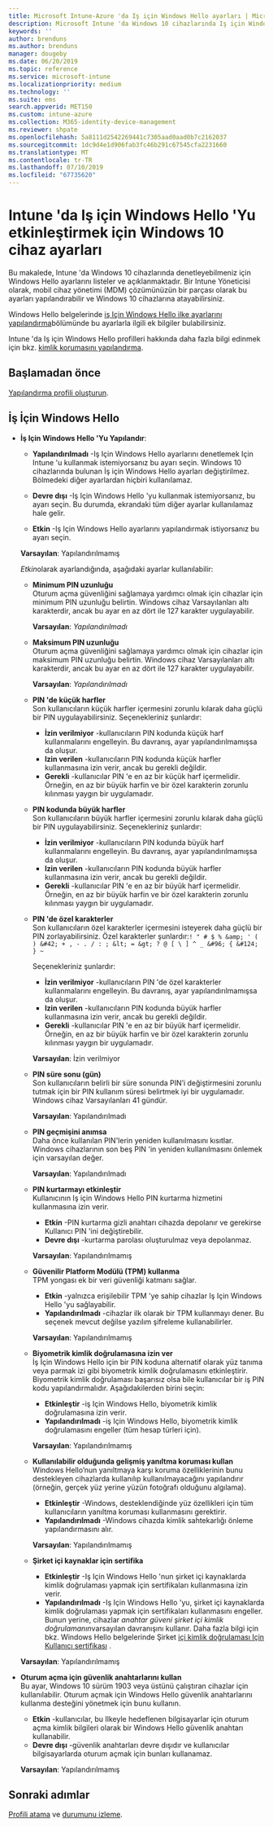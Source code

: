 ```yaml
---
title: Microsoft Intune-Azure 'da Iş için Windows Hello ayarları | Microsoft Docs
description: Microsoft Intune 'da Windows 10 cihazlarında Iş için Windows Hello 'yu kullanmak ve yapılandırmak üzere bir kimlik koruması profilinde tüm PIN, biyometrik ve korsanlığa karşı koruma ayarlarının listesini görüntüleyin.
keywords: ''
author: brenduns
ms.author: brenduns
manager: dougeby
ms.date: 06/20/2019
ms.topic: reference
ms.service: microsoft-intune
ms.localizationpriority: medium
ms.technology: ''
ms.suite: ems
search.appverid: MET150
ms.custom: intune-azure
ms.collection: M365-identity-device-management
ms.reviewer: shpate
ms.openlocfilehash: 5a8111d2542269441c7305aad0aad0b7c2162037
ms.sourcegitcommit: 1dc9d4e1d906fab3fc46b291c67545cfa2231660
ms.translationtype: MT
ms.contentlocale: tr-TR
ms.lasthandoff: 07/10/2019
ms.locfileid: "67735620"
---
```

# <a name="windows-10-device-settings-to-enable-windows-hello-for-business-in-intune"></a>Intune 'da Iş için Windows Hello 'Yu etkinleştirmek için Windows 10 cihaz ayarları

Bu makalede, Intune 'da Windows 10 cihazlarında denetleyebilmeniz için Windows Hello ayarlarını listeler ve açıklanmaktadır. Bir Intune Yöneticisi olarak, mobil cihaz yönetimi (MDM) çözümünüzün bir parçası olarak bu ayarları yapılandırabilir ve Windows 10 cihazlarına atayabilirsiniz. 

Windows Hello belgelerinde [iş Için Windows Hello ilke ayarlarını yapılandırma](https://docs.microsoft.com/windows/security/identity-protection/hello-for-business/hello-cert-trust-policy-settings)bölümünde bu ayarlarla ilgili ek bilgiler bulabilirsiniz.


Intune 'da Iş için Windows Hello profilleri hakkında daha fazla bilgi edinmek için bkz. [kimlik korumasını yapılandırma](identity-protection-configure.md).

## <a name="before-you-begin"></a>Başlamadan önce

[Yapılandırma profili oluşturun](identity-protection-configure.md#create-the-device-profile).

## <a name="windows-hello-for-business"></a>İş İçin Windows Hello
- **İş Için Windows Hello 'Yu Yapılandır**:
  - **Yapılandırılmadı** -Iş Için Windows Hello ayarlarını denetlemek Için Intune 'u kullanmak istemiyorsanız bu ayarı seçin. Windows 10 cihazlarında bulunan İş için Windows Hello ayarları değiştirilmez. Bölmedeki diğer ayarlardan hiçbiri kullanılamaz.

  - **Devre dışı** -Iş Için Windows Hello 'yu kullanmak istemiyorsanız, bu ayarı seçin. Bu durumda, ekrandaki tüm diğer ayarlar kullanılamaz hale gelir.
  - **Etkin** -Iş Için Windows Hello ayarlarını yapılandırmak istiyorsanız bu ayarı seçin.  
  
  **Varsayılan**: Yapılandırılmamış

  *Etkin*olarak ayarlandığında, aşağıdaki ayarlar kullanılabilir:

  - **Minimum PIN uzunluğu**  
    Oturum açma güvenliğini sağlamaya yardımcı olmak için cihazlar için minimum PIN uzunluğu belirtin. Windows cihaz Varsayılanları altı karakterdir, ancak bu ayar en az dört ile 127 karakter uygulayabilir. 

    **Varsayılan**: *Yapılandırılmadı*

  - **Maksimum PIN uzunluğu**  
  Oturum açma güvenliğini sağlamaya yardımcı olmak için cihazlar için maksimum PIN uzunluğu belirtin. Windows cihaz Varsayılanları altı karakterdir, ancak bu ayar en az dört ile 127 karakter uygulayabilir.  

    **Varsayılan**: *Yapılandırılmadı*  

  - **PIN 'de küçük harfler**  
    Son kullanıcıların küçük harfler içermesini zorunlu kılarak daha güçlü bir PIN uygulayabilirsiniz. Seçenekleriniz şunlardır:

    - **İzin verilmiyor** -kullanıcıların PIN kodunda küçük harf kullanmalarını engelleyin. Bu davranış, ayar yapılandırılmamışsa da oluşur.
    - **Izin verilen** -kullanıcıların PIN kodunda küçük harfler kullanmasına izin verir, ancak bu gerekli değildir.
    - **Gerekli** -kullanıcılar PIN 'e en az bir küçük harf içermelidir. Örneğin, en az bir büyük harfin ve bir özel karakterin zorunlu kılınması yaygın bir uygulamadır.

  - **PIN kodunda büyük harfler**  
    Son kullanıcıların büyük harfler içermesini zorunlu kılarak daha güçlü bir PIN uygulayabilirsiniz. Seçenekleriniz şunlardır:

    - **İzin verilmiyor** -kullanıcıların PIN kodunda büyük harf kullanmalarını engelleyin. Bu davranış, ayar yapılandırılmamışsa da oluşur.
    - **Izin verilen** -kullanıcıların PIN kodunda büyük harfler kullanmasına izin verir, ancak bu gerekli değildir.
    - **Gerekli** -kullanıcılar PIN 'e en az bir büyük harf içermelidir. Örneğin, en az bir büyük harfin ve bir özel karakterin zorunlu kılınması yaygın bir uygulamadır.

  - **PIN 'de özel karakterler**  
    Son kullanıcıların özel karakterler içermesini isteyerek daha güçlü bir PIN zorlayabilirsiniz. Özel karakterler şunlardır:`! " # $ % &amp; ' ( ) &#42; + , - . / : ; &lt; = &gt; ? @ [ \ ] ^ _ &#96; { &#124; } ~`  

    Seçenekleriniz şunlardır:
    - **İzin verilmiyor** -kullanıcıların PIN 'de özel karakterler kullanmalarını engelleyin. Bu davranış, ayar yapılandırılmamışsa da oluşur.
    - **Izin verilen** -kullanıcıların PIN kodunda büyük harfler kullanmasına izin verir, ancak bu gerekli değildir.
    - **Gerekli** -kullanıcılar PIN 'e en az bir büyük harf içermelidir. Örneğin, en az bir büyük harfin ve bir özel karakterin zorunlu kılınması yaygın bir uygulamadır.

    **Varsayılan**: İzin verilmiyor

  - **PIN süre sonu (gün)**  
    Son kullanıcıların belirli bir süre sonunda PIN’i değiştirmesini zorunlu tutmak için bir PIN kullanım süresi belirtmek iyi bir uygulamadır. Windows cihaz Varsayılanları 41 gündür.

    **Varsayılan**: Yapılandırılmadı

  - **PIN geçmişini anımsa**  
    Daha önce kullanılan PIN'lerin yeniden kullanılmasını kısıtlar. Windows cihazlarının son beş PIN 'in yeniden kullanılmasını önlemek için varsayılan değer.  

    **Varsayılan**: Yapılandırılmadı  

  - **PIN kurtarmayı etkinleştir**   
    Kullanıcının Iş için Windows Hello PIN kurtarma hizmetini kullanmasına izin verir. 
    
    - **Etkin** -PIN kurtarma gizli anahtarı cihazda depolanır ve gerekirse Kullanıcı PIN 'ini değiştirebilir.  
    - **Devre dışı** -kurtarma parolası oluşturulmaz veya depolanmaz.

    **Varsayılan**: Yapılandırılmamış

  - **Güvenilir Platform Modülü (TPM) kullanma**   
    TPM yongası ek bir veri güvenliği katmanı sağlar.  

    - **Etkin** -yalnızca erişilebilir TPM 'ye sahip cihazlar Iş Için Windows Hello 'yu sağlayabilir.
    - **Yapılandırılmadı** -cihazlar ilk olarak bir TPM kullanmayı dener. Bu seçenek mevcut değilse yazılım şifreleme kullanabilirler.
    
    **Varsayılan**: Yapılandırılmamış

  - **Biyometrik kimlik doğrulamasına izin ver**  
     İş İçin Windows Hello için bir PIN koduna alternatif olarak yüz tanıma veya parmak izi gibi biyometrik kimlik doğrulamasını etkinleştirir. Biyometrik kimlik doğrulaması başarısız olsa bile kullanıcılar bir iş PIN kodu yapılandırmalıdır. Aşağıdakilerden birini seçin:

    - **Etkinleştir** -iş Için Windows Hello, biyometrik kimlik doğrulamasına izin verir.
    - **Yapılandırılmadı** -iş Için Windows Hello, biyometrik kimlik doğrulamasını engeller (tüm hesap türleri için).

    **Varsayılan**: Yapılandırılmamış

  - **Kullanılabilir olduğunda gelişmiş yanıltma koruması kullan**  
    Windows Hello’nun yanıltmaya karşı koruma özelliklerinin bunu destekleyen cihazlarda kullanılıp kullanılmayacağını yapılandırır (örneğin, gerçek yüz yerine yüzün fotoğrafı olduğunu algılama).  
    - **Etkinleştir** -Windows, desteklendiğinde yüz özellikleri için tüm kullanıcıların yanıltma koruması kullanmasını gerektirir.
    - **Yapılandırılmadı** -Windows cihazda kimlik sahtekarlığı önleme yapılandırmasını alır.

    **Varsayılan**: Yapılandırılmamış

  - **Şirket içi kaynaklar için sertifika**  

    - **Etkinleştir** -Iş Için Windows Hello 'nun şirket içi kaynaklarda kimlik doğrulaması yapmak için sertifikaları kullanmasına izin verir.
    - **Yapılandırılmadı** -Iş Için Windows Hello 'yu, şirket içi kaynaklarda kimlik doğrulaması yapmak için sertifikaları kullanmasını engeller. Bunun yerine, cihazlar *anahtar güveni şirket içi kimlik doğrulamanın*varsayılan davranışını kullanır. Daha fazla bilgi için bkz. Windows Hello belgelerinde Şirket [içi kimlik doğrulaması Için Kullanıcı sertifikası](https://docs.microsoft.com/windows/security/identity-protection/hello-for-business/hello-cert-trust-policy-settings#use-certificate-for-on-premises-authentication) .  

  **Varsayılan**: Yapılandırılmamış

- **Oturum açma için güvenlik anahtarlarını kullan**  
  Bu ayar, Windows 10 sürüm 1903 veya üstünü çalıştıran cihazlar için kullanılabilir. Oturum açmak için Windows Hello güvenlik anahtarlarını kullanma desteğini yönetmek için bunu kullanın.  

  - **Etkin** -kullanıcılar, bu Ilkeyle hedeflenen bilgisayarlar için oturum açma kimlik bilgileri olarak bir Windows Hello güvenlik anahtarı kullanabilir. 
  - **Devre dışı** -güvenlik anahtarları devre dışıdır ve kullanıcılar bilgisayarlarda oturum açmak için bunları kullanamaz.   

  **Varsayılan**: Yapılandırılmamış

## <a name="next-steps"></a>Sonraki adımlar

[Profili atama](device-profile-assign.md) ve [durumunu izleme](device-profile-monitor.md).
